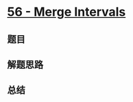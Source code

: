 # [56 - Merge Intervals](https://leetcode.com/problems/merge-intervals/)

## 题目


## 解题思路


## 总结


